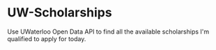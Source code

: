 # UW-Scholarships
Use UWaterloo Open Data API to find all the available scholarships I'm qualified to apply for today.
